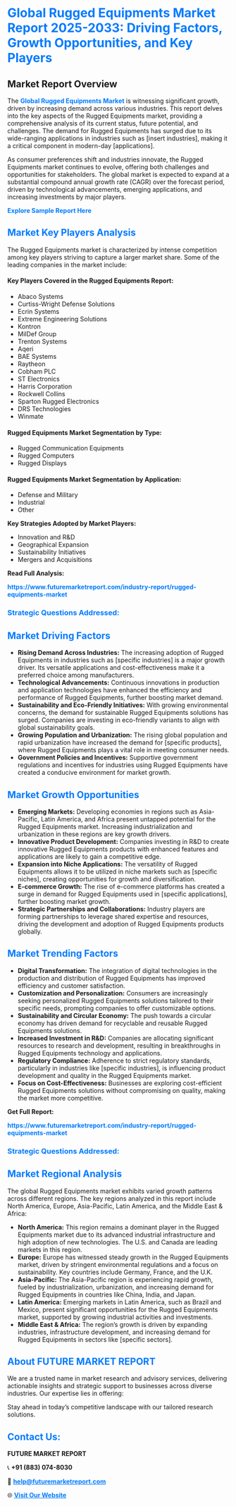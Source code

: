 <h1 style="color: #007BFF;">Global Rugged Equipments Market Report 2025-2033: Driving Factors, Growth Opportunities, and Key Players</h1>

<section id="overview">
<h2>Market Report Overview</h2>
<p>The <a href="https://www.futuremarketreport.com/industry-report/rugged-equipments-market" style="color: #007BFF; text-decoration: none;"><strong>Global Rugged Equipments Market</strong></a> is witnessing significant growth, driven by increasing demand across various industries. This report delves into the key aspects of the Rugged Equipments market, providing a comprehensive analysis of its current status, future potential, and challenges. The demand for Rugged Equipments has surged due to its wide-ranging applications in industries such as [insert industries], making it a critical component in modern-day [applications].</p>
<p>As consumer preferences shift and industries innovate, the Rugged Equipments market continues to evolve, offering both challenges and opportunities for stakeholders. The global market is expected to expand at a substantial compound annual growth rate (CAGR) over the forecast period, driven by technological advancements, emerging applications, and increasing investments by major players.</p>
</section>

<section id="overview">
<p><a href="https://www.futuremarketreport.com/request-sample/reportId=88911" style="color: #007BFF; text-decoration: none;"><strong>Explore Sample Report Here</strong></a></p>
</section>

<section id="key-players">
<h2 style="color: #007BFF;">Market Key Players Analysis</h2>
<p>The Rugged Equipments market is characterized by intense competition among key players striving to capture a larger market share. Some of the leading companies in the market include:</p>
<h4>Key Players Covered in the Rugged Equipments Report:</h4>
<ul><li>Abaco Systems</li><li>Curtiss-Wright Defense Solutions</li><li>Ecrin Systems</li><li>Extreme Engineering Solutions</li><li>Kontron</li><li>MilDef Group</li><li>Trenton Systems</li><li>Aqeri</li><li>BAE Systems</li><li>Raytheon</li><li>Cobham PLC</li><li>ST Electronics</li><li>Harris Corporation</li><li>Rockwell Collins</li><li>Sparton Rugged Electronics</li><li>DRS Technologies</li><li>Winmate</li></ul>
<h4>Rugged Equipments Market Segmentation by Type:</h4>
<ul><li>Rugged Communication Equipments</li><li>Rugged Computers</li><li>Rugged Displays</li></ul>

<h4>Rugged Equipments Market Segmentation by Application:</h4>
<ul><li>Defense and Military</li><li>Industrial</li><li>Other</li></ul>
<p><strong>Key Strategies Adopted by Market Players:</strong></p>
<ul>
<li>Innovation and R&D</li>
<li>Geographical Expansion</li>
<li>Sustainability Initiatives</li>
<li>Mergers and Acquisitions</li>
</ul>
</section>

<section>
<p><strong>Read Full Analysis: </strong></p><a href="https://www.futuremarketreport.com/industry-report/rugged-equipments-market" style="color: #007BFF; text-decoration: none;"><strong>https://www.futuremarketreport.com/industry-report/rugged-equipments-market</strong></a>
<h3 style="color: #007BFF;">Strategic Questions Addressed:</h3>
</section>

<section id="driving-factors">
<h2 style="color: #007BFF;">Market Driving Factors</h2>
<ul>
<li><strong>Rising Demand Across Industries:</strong> The increasing adoption of Rugged Equipments in industries such as [specific industries] is a major growth driver. Its versatile applications and cost-effectiveness make it a preferred choice among manufacturers.</li>
<li><strong>Technological Advancements:</strong> Continuous innovations in production and application technologies have enhanced the efficiency and performance of Rugged Equipments, further boosting market demand.</li>
<li><strong>Sustainability and Eco-Friendly Initiatives:</strong> With growing environmental concerns, the demand for sustainable Rugged Equipments solutions has surged. Companies are investing in eco-friendly variants to align with global sustainability goals.</li>
<li><strong>Growing Population and Urbanization:</strong> The rising global population and rapid urbanization have increased the demand for [specific products], where Rugged Equipments plays a vital role in meeting consumer needs.</li>
<li><strong>Government Policies and Incentives:</strong> Supportive government regulations and incentives for industries using Rugged Equipments have created a conducive environment for market growth.</li>
</ul>
</section>

<section id="growth-opportunities">
<h2 style="color: #007BFF;">Market Growth Opportunities</h2>
<ul>
<li><strong>Emerging Markets:</strong> Developing economies in regions such as Asia-Pacific, Latin America, and Africa present untapped potential for the Rugged Equipments market. Increasing industrialization and urbanization in these regions are key growth drivers.</li>
<li><strong>Innovative Product Development:</strong> Companies investing in R&D to create innovative Rugged Equipments products with enhanced features and applications are likely to gain a competitive edge.</li>
<li><strong>Expansion into Niche Applications:</strong> The versatility of Rugged Equipments allows it to be utilized in niche markets such as [specific niches], creating opportunities for growth and diversification.</li>
<li><strong>E-commerce Growth:</strong> The rise of e-commerce platforms has created a surge in demand for Rugged Equipments used in [specific applications], further boosting market growth.</li>
<li><strong>Strategic Partnerships and Collaborations:</strong> Industry players are forming partnerships to leverage shared expertise and resources, driving the development and adoption of Rugged Equipments products globally.</li>
</ul>
</section>

<section id="trending-factors">
<h2 style="color: #007BFF;">Market Trending Factors</h2>
<ul>
<li><strong>Digital Transformation:</strong> The integration of digital technologies in the production and distribution of Rugged Equipments has improved efficiency and customer satisfaction.</li>
<li><strong>Customization and Personalization:</strong> Consumers are increasingly seeking personalized Rugged Equipments solutions tailored to their specific needs, prompting companies to offer customizable options.</li>
<li><strong>Sustainability and Circular Economy:</strong> The push towards a circular economy has driven demand for recyclable and reusable Rugged Equipments solutions.</li>
<li><strong>Increased Investment in R&D:</strong> Companies are allocating significant resources to research and development, resulting in breakthroughs in Rugged Equipments technology and applications.</li>
<li><strong>Regulatory Compliance:</strong> Adherence to strict regulatory standards, particularly in industries like [specific industries], is influencing product development and quality in the Rugged Equipments market.</li>
<li><strong>Focus on Cost-Effectiveness:</strong> Businesses are exploring cost-efficient Rugged Equipments solutions without compromising on quality, making the market more competitive.</li>
</ul>
</section>

<section>
<p><strong>Get Full Report: </strong></p><a href="https://www.futuremarketreport.com/industry-report/rugged-equipments-market" style="color: #007BFF; text-decoration: none;"><strong>https://www.futuremarketreport.com/industry-report/rugged-equipments-market</strong></a>
<h3 style="color: #007BFF;">Strategic Questions Addressed:</h3>
</section>


<section id="regional-analysis">
<h2 style="color: #007BFF;">Market Regional Analysis</h2>
<p>The global Rugged Equipments market exhibits varied growth patterns across different regions. The key regions analyzed in this report include North America, Europe, Asia-Pacific, Latin America, and the Middle East & Africa:</p>
<ul>
<li><strong>North America:</strong> This region remains a dominant player in the Rugged Equipments market due to its advanced industrial infrastructure and high adoption of new technologies. The U.S. and Canada are leading markets in this region.</li>
<li><strong>Europe:</strong> Europe has witnessed steady growth in the Rugged Equipments market, driven by stringent environmental regulations and a focus on sustainability. Key countries include Germany, France, and the U.K.</li>
<li><strong>Asia-Pacific:</strong> The Asia-Pacific region is experiencing rapid growth, fueled by industrialization, urbanization, and increasing demand for Rugged Equipments in countries like China, India, and Japan.</li>
<li><strong>Latin America:</strong> Emerging markets in Latin America, such as Brazil and Mexico, present significant opportunities for the Rugged Equipments market, supported by growing industrial activities and investments.</li>
<li><strong>Middle East & Africa:</strong> The region’s growth is driven by expanding industries, infrastructure development, and increasing demand for Rugged Equipments in sectors like [specific sectors].</li>
</ul>
</section>

<footer>
<h2 style="color: #007BFF;">About FUTURE MARKET REPORT</h2>
<p>We are a trusted name in market research and advisory services, delivering actionable insights and strategic support to businesses across diverse industries. Our expertise lies in offering:</p>

<p>Stay ahead in today’s competitive landscape with our tailored research solutions.</p>

<h2 style="color: #007BFF;">Contact Us:</h2>
<p><strong>FUTURE MARKET REPORT</strong></p>
<p>📞 <strong>+91 (883) 074-8030</strong></p>
<p>📧 <strong><a href="mailto:help@futuremarketreport.com" style="color: #007BFF;">help@futuremarketreport.com</a></strong></p>
<p>🌐 <strong><a href="https://www.futuremarketreport.com/" style="color: #007BFF;">Visit Our Website</a></strong></p>
</footer>
